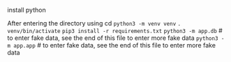 install python

After entering the directory using cd
`python3 -m venv venv`
`. venv/bin/activate`
`pip3 install -r requirements.txt`
`python3 -m app.db` # to enter fake data, see the end of this file to enter more fake data
`python3 -m app.app` # to enter fake data, see the end of this file to enter more fake data
